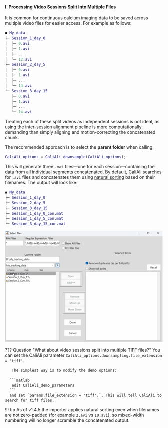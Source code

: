 #### I. Processing Video Sessions Split Into Multiple Files

It is common for continuous calcium imaging data to be saved across multiple video files for easier access. For example as follows:

```matlab
◼ My_data
├─ Session_1_day_0
│  ├─ 0.avi
│  ├─ 1.avi
│  ├─ ...
│  └─ 12.avi
├─ Session_2_day_5
│  ├─ 0.avi
│  ├─ 1.avi
│  ├─ ...
│  └─ 14.avi
└─ Session_3_day_15
   ├─ 0.avi
   ├─ 1.avi
   ├─ ...
   └─ 14.avi
```

Treating each of these split videos as independent sessions is not ideal, as using the inter-session alignment pipeline is more computationally demanding than simply aligning and motion-correcting the concatenated chunk.

The recommended approach is to select the **parent folder** when calling:
```matlab
CaliAli_options = CaliAli_downsample(CaliAli_options);
```

This will generate three `.mat` files—one for each session—containing the data from all individual segments concatenated. By default, CaliAli searches for `.avi` files and concatenates them using [natural sorting](https://en.wikipedia.org/wiki/Natural_sort_order) based on their filenames. The output will look like:

```matlab
◼ My_data
├─ Session_1_day_0
├─ Session_2_day_5
├─ Session_3_day_15
├─ Session_1_day_0_con.mat
├─ Session_1_day_5_con.mat
└─ Session_3_day_15_con.mat
```

![video_app](files/split_files.gif)


??? Question "What about video sessions split into multiple TIFF files?" 
       You can set the CaliAli parameter `CaliAli_options.downsampling.file_extension = 'tiff'`. 
	   
	   The simplest way is to modify the demo options:
	   
	  ```matlab
	   edit CaliAli_demo_parameters
	  ```
      and set `params.file_extension = 'tiff';`. This will tell CaliAli to search for tiff files. 

!!! tip
    As of v1.4.5 the importer applies natural sorting even when filenames are not zero-padded (for example `2.avi` vs `10.avi`), so mixed-width numbering will no longer scramble the concatenated output.
